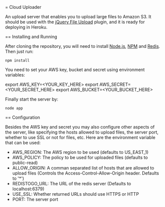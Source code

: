 = Cloud Uploader

An upload server that enables you to upload large files to Amazon S3. It should be used with the [jQuery File Upload](http://blueimp.github.com/jQuery-File-Upload/) plugin, and it is ready for deploying in Heroku.

== Installing and Running

After cloning the repository, you will need to install [Node.js](http://nodejs.org/), [NPM](https://npmjs.org/) and [Redis](http://redis.io). Then just run:

    npm install

You need to set your AWS key, bucket and secret using environment variables:

   export AWS_KEY=<YOUR_KEY_HERE>
   export AWS_SECRET=<YOUR_SECRET_HERE>
   export AWS_BUCKET=<YOUR_BUCKET_HERE>

Finally start the server by:

    node app

== Configuration

Besides the AWS key and secret you may also configure other aspects of the server, like specifying the hosts allowed to upload files, the server port, whether to use SSL or not for files, etc. Here are the environment variable that can be used:

* AWS_REGION: The AWS region to be used (defaults to US_EAST_1)
* AWS_POLICY: The policy to be used for uploaded files (defaults to public-read)
* ALLOW_ORIGIN: A comman separated list of hosts that are allowed to upload files (Controls the Access-Control-Allow-Origin header. Defaults to '*')
* REDISTOGO_URL: The URL of the redis server (Defaults to localhost:6379)
* USE_SSL: Whether returned URLs should use HTTPS or HTTP
* PORT: The server port